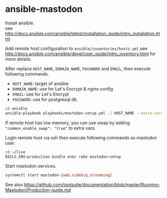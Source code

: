 # ansible-mastodon

Install ansible.  
see http://docs.ansible.com/ansible/latest/installation_guide/intro_installation.html


Add remote host configuration to `ansible/inventories/hosts.yml`
see http://docs.ansible.com/ansible/devel/user_guide/intro_inventory.html for more details.

After replace `HOST_NAME`, `DOMAIN_NAME`, `PASSWORD` and `EMAIL`, then execute following commands.

* `HOST_NAME`: target of ansible
* `DOMAIN_NAME`: use for Let's Encrypt & nginx config
* `EMAIL`: use for Let's Encrypt
* `PASSWORD`: use for postgresql db
   
```sh
cd ansible
ansible-playbook playbooks/mastodon-setup.yml -l HOST_NAME --extra-vars '{ "domain_name":"DOMAIN_NAME", "postgresql_user_password": "PASSWORD", "email": "EMAIL" }'
```

If remote host has low memory, you can use swap by adding `"common_enable_swap": "true"` to extra vars.


Login remote host via ssh then execute following commands as mastodon user.

```sh
cd ~/live
RAILS_ENV=production bundle exec rake mastodon:setup
```

Start mastodon services.

```sh
systemctl start mastodon-{web,sidekiq,streaming}
```

See also https://github.com/tootsuite/documentation/blob/master/Running-Mastodon/Production-guide.md
